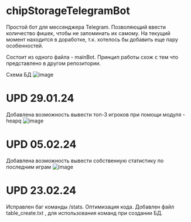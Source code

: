 # chipStorageTelegramBot
Простой бот для мессенджера Telegram. Позволяющий ввести количество фишек, чтобы не запоминать их самому. На текущий момент находится в доработке, т.к. хотелось бы добавить еще пару особенностей.

Состоит из одного файла - mainBot. Принцип работы схож с тем что представлено в другом репозитории. 

Схема БД
![image](https://github.com/Rige214/chipStorageTelegramBot/assets/40599394/b762c6ab-fa1a-43f0-91c9-10be5f6505d0)



# UPD 29.01.24
Добавлена возможность вывести топ-3 игроков при помощи модуля - heapq
![image](https://github.com/Rige214/chipStorageTelegramBot/assets/40599394/d3d33c99-2659-4f40-aa58-8753d41acb9f)

# UPD 05.02.24
Добавлена возможность вывести собственную статистику по последним играм
![image](https://github.com/Rige214/chipStorageTelegramBot/assets/40599394/3c62def3-0f98-4c6d-9b2e-1d1fb9a365a6)

# UPD 23.02.24
Исправлен баг команды /stats. Оптимизация кода. Добавлен файл table_create.txt , для использования команд при создании БД.
